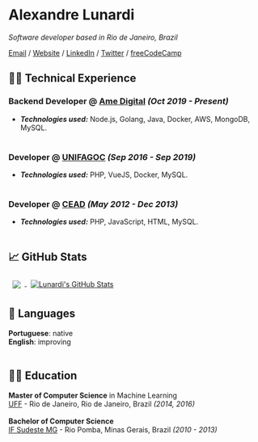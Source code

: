 # Alexandre Lunardi
_Software developer based in Rio de Janeiro, Brazil_ <br>

[Email](mailto:alexandre.lunardi2@gmail.com) / [Website](https://thelunardi.dev/) / [LinkedIn](https://www.linkedin.com/in/thelunardi/) / [Twitter](https://twitter.com/thelunardi/) / [freeCodeCamp](https://www.freecodecamp.org/thelunardi)


## 👨‍💻 Technical Experience
### Backend Developer @ [Ame Digital](https://www.amedigital.com/) _(Oct 2019 - Present)_ <br>
  - **_Technologies used:_** Node.js, Golang, Java, Docker, AWS, MongoDB, MySQL.
  <br><br>

### Developer @ [UNIFAGOC](https://unifagoc.edu.br/) _(Sep 2016 - Sep 2019)_ <br>
  - **_Technologies used:_** PHP, VueJS, Docker, MySQL.
  <br><br>

### Developer @ [CEAD](http://cead.riopomba.ifsudestemg.edu.br/) _(May 2012 - Dec 2013)_ <br>
  - **_Technologies used:_** PHP, JavaScript, HTML, MySQL.
  <br><br>
  
## 📈 GitHub Stats
<a href="https://github.com/thelunardi">
  <img align="center" style="margin:0.5rem" src="https://github-readme-stats.vercel.app/api/top-langs/?username=thelunardi&hide=html,css&title_color=ffffff&text_color=c9cacc&icon_color=4AB197&bg_color=1A2B34" />
</a>

<a href="https://github.com/thelunardi">
  <img align="center" style="margin:0.5rem" src="https://github-readme-stats.vercel.app/api?username=thelunardi&show_icons=true&line_height=27&count_private=true&title_color=ffffff&text_color=c9cacc&icon_color=4AB097&bg_color=1A2B34" alt="Lunardi's GitHub Stats" />
</a>

## 💬 Languages

**Portuguese**: native <br>
**English**: improving
<br><br>

## 👨‍🎓 Education
**Master of Computer Science** in Machine Learning <br>
[UFF](http://www.ic.uff.br/index.php/pt/) - Rio de Janeiro, Rio de Janeiro, Brazil _(2014, 2016)_
<br><br>
**Bachelor of Computer Science**<br>
[IF Sudeste MG](https://www.ifsudestemg.edu.br/riopomba) - Rio Pomba, Minas Gerais, Brazil _(2010 - 2013)_
